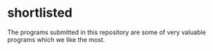 # shortlisted
The programs submitted in this repository are some of very valuable programs which we like the most.
